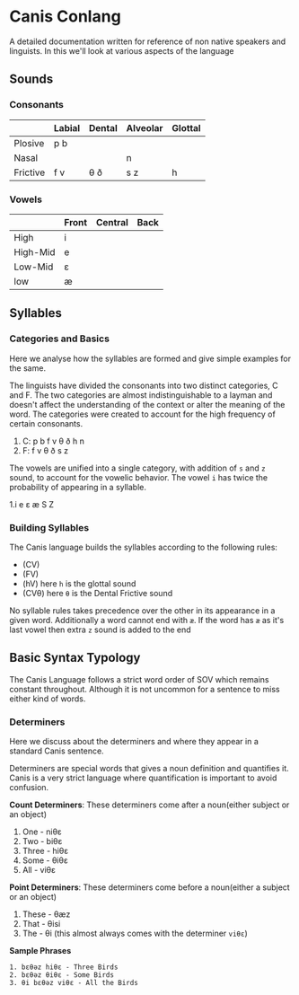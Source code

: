 # Canis Conlang

A detailed documentation written for reference of non native speakers and linguists. In this we'll look at various aspects of the language

## Sounds

### Consonants

|   |  Labial  |Dental|Alveolar|Glottal|
|---|---|---|---|---|
|Plosive   |p b   |   |   |   |
|Nasal   |   |   |n   |   |
|Frictive   |f v   |θ ð   |s z   |h   |

### Vowels

|   |Front   |Central   |Back   |
|---|---|---|---|
|High   |i   |   |   |
|High-Mid   |e   |   |   |
|Low-Mid   |ɛ   |   |   |
|low   |æ   |   |   |

## Syllables

### Categories and Basics

Here we analyse how the syllables are formed and give simple examples for the same.

The linguists have divided the consonants into two distinct categories, C and F. The two categories are almost indistinguishable to a layman and doesn't affect the understanding of the context or alter the meaning of the word. The categories were created to account for the high frequency of certain consonants.

1. C: p b f v θ ð h n
2. F: f v θ ð s z

The vowels are unified into a single category, with addition of `s` and `z` sound, to account for the vowelic behavior. The vowel `i` has twice the probability of appearing in a syllable.

1.i e ɛ æ S Z

### Building Syllables

The Canis language builds the syllables according to the following rules:

* (CV)
* (FV)
* (hV) here `h` is the glottal sound
* (CVθ) here `θ` is the Dental Frictive sound

No syllable rules takes precedence over the other in its appearance in a given word. Additionally a word cannot end with `æ`. If the word has `æ` as it's last vowel then extra `z` sound is added to the end

## Basic Syntax Typology

The Canis Language follows a strict word order of SOV which remains constant throughout. Although it is not uncommon for a sentence to miss either kind of words.

### Determiners

Here we discuss about the determiners and where they appear in a standard Canis sentence.

Determiners are special words that gives a noun definition and quantifies it. Canis is a very strict language where quantification is important to avoid confusion.

**Count Determiners**: These determiners come after a noun(either subject or an object)

1. One - niθɛ
2. Two -  biθɛ
3. Three -  hiθɛ
4. Some -  θiθɛ
5. All - viθɛ

**Point Determiners**: These determiners come before a noun(either a subject or an object)

1. These - θæz 
2. That - θisi
3. The - θi (this almost always comes with the determiner `viθɛ`)

**Sample Phrases**

```
1. bɛθəz hiθɛ - Three Birds
2. bɛθəz θiθɛ - Some Birds
3. θi bɛθəz viθɛ - All the Birds
```
